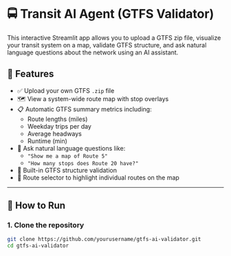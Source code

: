 # 🚍 Transit AI Agent (GTFS Validator)

This interactive Streamlit app allows you to upload a GTFS zip file, visualize your transit system on a map, validate GTFS structure, and ask natural language questions about the network using an AI assistant.

## 🌟 Features

- ✅ Upload your own GTFS `.zip` file
- 🗺️ View a system-wide route map with stop overlays
- 📋 Automatic GTFS summary metrics including:
  - Route lengths (miles)
  - Weekday trips per day
  - Average headways
  - Runtime (min)
- 💬 Ask natural language questions like:
  - `"Show me a map of Route 5"`
  - `"How many stops does Route 20 have?"`
- 🧪 Built-in GTFS structure validation
- 🎨 Route selector to highlight individual routes on the map

---

## 🚀 How to Run

### 1. Clone the repository

```bash
git clone https://github.com/yourusername/gtfs-ai-validator.git
cd gtfs-ai-validator
